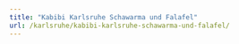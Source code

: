 ```yaml
---
title: "Kabibi Karlsruhe Schawarma und Falafel"
url: /karlsruhe/kabibi-karlsruhe-schawarma-und-falafel/
---
```

